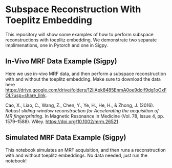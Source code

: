 # Subspace Reconstruction With Toeplitz Embedding
This repository will show some examples of how to perform subspace reconstructions with toeplitz embedding. We demonstrate two separate implimenations, one in Pytorch and one in Sigpy.

## In-Vivo MRF Data Example (Sigpy)  
 Here we use in-vivo MRF data, and then perform a subspace reconstruction with and without the toeplitz embedding. Make sure to download the data here https://drive.google.com/drive/folders/12IiApk8485EnmA0oe9doif9dg1oOxFOL?usp=share_link.      

Cao, X., Liao, C., Wang, Z., Chen, Y., Ye, H., He, H., & Zhong, J. (2016). *Robust sliding-window reconstruction for Accelerating the acquisition of MR fingerprinting*. In Magnetic Resonance in Medicine (Vol. 78, Issue 4, pp. 1579–1588). Wiley. https://doi.org/10.1002/mrm.26521

## Simulated MRF Data Example (Sigpy) 
This notebook simulates an MRF acquisition, and then runs a reconstruction with and without toeplitz embeddings. No data needed, just run the notebook!